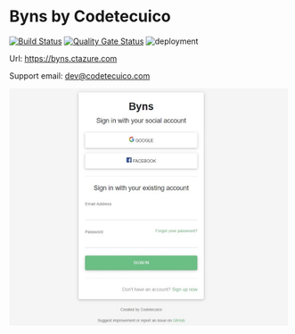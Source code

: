# Byns by Codetecuico

[![Build Status](https://byns.visualstudio.com/Byns/_apis/build/status/Byns%20Build?branchName=master)](https://byns.visualstudio.com/Byns/_build/latest?definitionId=2?branchName=master)
[![Quality Gate Status](https://sonarcloud.io/api/project_badges/measure?project=Byns&metric=alert_status)](https://sonarcloud.io/dashboard?id=Byns)
![deployment](https://byns.vsrm.visualstudio.com/_apis/public/Release/badge/2cff09a0-f44b-4640-90b7-2d6c2d4a99ee/1/1)

Url: https://byns.ctazure.com

Support email: dev@codetecuico.com

<img src="https://github.com/Codetecuico/byns/blob/master/login.jpg" alt="login" width="500" height="425">
